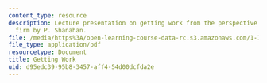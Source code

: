 ```yaml
---
content_type: resource
description: Lecture presentation on getting work from the perspective of a small
  firm by P. Shanahan.
file: /media/https%3A/open-learning-course-data-rc.s3.amazonaws.com/1-133-masters-of-engineering-concepts-of-engineering-practice-fall-2007/d95edc3995b83457aff454d00dcfda2e_lec_04_ps.pdf
file_type: application/pdf
resourcetype: Document
title: Getting Work
uid: d95edc39-95b8-3457-aff4-54d00dcfda2e
---
```

